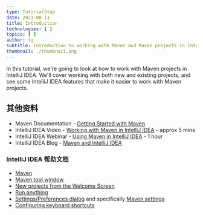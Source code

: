 ```yaml
---
type: TutorialStep
date: 2021-08-11
title: Introduction
technologies: [ ]
topics: [ ]
author: tg
subtitle: Introduction to working with Maven and Maven projects in IntelliJ IDEA
thumbnail: ./thumbnail.png
---
```


In this tutorial, we're going to look at how to work with Maven projects in IntelliJ IDEA. We'll cover working with both new and existing projects, and see some IntelliJ IDEA features that make it easier to work with Maven projects.

## 其他资料
- Maven Documentation - [Getting Started with Maven](https://maven.apache.org/guides/getting-started/maven-in-five-minutes.html)
- IntelliJ IDEA Video - [Working with Maven in IntelliJ IDEA](https://youtu.be/pt3uB0sd5kY) - approx 5 mins
- IntelliJ IDEA Webinar - [Using Maven in IntelliJ IDEA](https://youtu.be/D1sRK8JLCQ4) - 1 hour
- IntelliJ IDEA Blog - [Maven and IntelliJ IDEA](https://blog.jetbrains.com/idea/2021/07/using-maven-in-intellij-idea/)

### IntelliJ IDEA 帮助文档
 - [Maven](https://www.jetbrains.com/help/idea/maven-support.html)
 - [Maven tool window](https://www.jetbrains.com/help/idea/maven-projects-tool-window.html)
 - [New projects from the Welcome Screen](https://www.jetbrains.com/help/idea/new-project-wizard.html)
 - [Run anything](https://www.jetbrains.com/help/idea/running-anything.html)
 - [Settings/Preferences dialog](https://www.jetbrains.com/help/idea/settings-preferences-dialog.html) and specifically [Maven settings](https://www.jetbrains.com/help/idea/maven.html)
 - [Configuring keyboard shortcuts](https://www.jetbrains.com/help/idea/configuring-keyboard-and-mouse-shortcuts.html#add-keyboard-shortcut)
